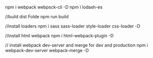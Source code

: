  npm i webpack webpsck-cli -D
 npm i lodash-es  



 //build dist Folde
 npm run build

//install loaders
npm i sass sass-loader style-loader css-loader -D

//install html webpack
npm i html-webpack-plugin -D

// install webpack dev-server and merge for dev and production
npm i webpack-dev-server webpack-merge -D

